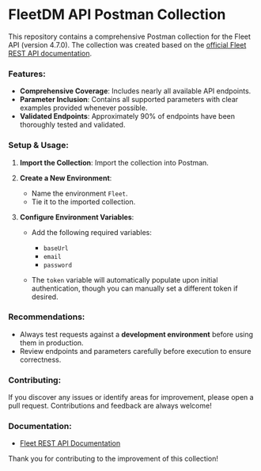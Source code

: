 # FleetDM API Postman Collection

This repository contains a comprehensive Postman collection for the Fleet API (version 4.7.0). The collection was created based on the [official Fleet REST API documentation](https://fleetdm.com/docs/rest-api/rest-api#rest-api).

### Features:

* **Comprehensive Coverage**: Includes nearly all available API endpoints.
* **Parameter Inclusion**: Contains all supported parameters with clear examples provided whenever possible.
* **Validated Endpoints**: Approximately 90% of endpoints have been thoroughly tested and validated.

### Setup & Usage:

1. **Import the Collection**: Import the collection into Postman.
2. **Create a New Environment**:

   * Name the environment `Fleet`.
   * Tie it to the imported collection.
3. **Configure Environment Variables**:

   * Add the following required variables:

     * `baseUrl`
     * `email`
     * `password`
   * The `token` variable will automatically populate upon initial authentication, though you can manually set a different token if desired.

### Recommendations:

* Always test requests against a **development environment** before using them in production.
* Review endpoints and parameters carefully before execution to ensure correctness.

### Contributing:

If you discover any issues or identify areas for improvement, please open a pull request. Contributions and feedback are always welcome!

### Documentation:

* [Fleet REST API Documentation](https://fleetdm.com/docs/rest-api/rest-api#rest-api)

Thank you for contributing to the improvement of this collection!
